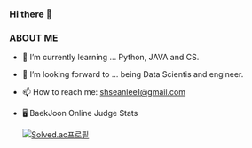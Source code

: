 ### Hi there 👋


### ABOUT ME
- 🔭 I’m currently learning ... Python, JAVA and CS.
- 🌱 I’m looking forward to ... being Data Scientis and engineer.
- 📫 How to reach me: shseanlee1@gmail.com
- 🖥️ BaekJoon Online Judge Stats
 
    [![Solved.ac프로필](http://mazassumnida.wtf/api/generate_badge?boj=shseanlee2)](https://solved.ac/shseanlee2)
